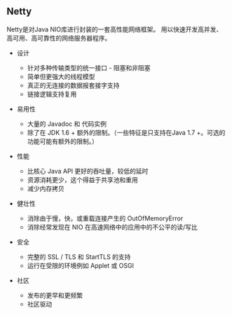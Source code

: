 ## Netty

Netty是对Java NIO库进行封装的一套高性能网络框架。
用以快速开发高并发、高可用、高可靠性的网络服务器程序。

- 设计
    - 针对多种传输类型的统一接口 - 阻塞和非阻塞
    - 简单但更强大的线程模型
    - 真正的无连接的数据报套接字支持
    - 链接逻辑支持复用

- 易用性
    - 大量的 Javadoc 和 代码实例
    - 除了在 JDK 1.6 + 额外的限制。（一些特征是只支持在Java 1.7 +。可选的功能可能有额外的限制。）
- 性能
    - 比核心 Java API 更好的吞吐量，较低的延时
    - 资源消耗更少，这个得益于共享池和重用
    - 减少内存拷贝
- 健壮性
    - 消除由于慢，快，或重载连接产生的 OutOfMemoryError
    - 消除经常发现在 NIO 在高速网络中的应用中的不公平的读/写比
- 安全
    - 完整的 SSL / TLS 和 StartTLS 的支持
    - 运行在受限的环境例如 Applet 或 OSGI
- 社区
    - 发布的更早和更频繁
    - 社区驱动
